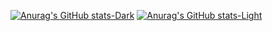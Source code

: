 [![Anurag's GitHub stats-Dark](https://github-readme-stats.vercel.app/api?username=telmotrooper&include_all_commits=true&theme=dark#gh-dark-mode-only)](https://github.com/anuraghazra/github-readme-stats#gh-dark-mode-only)
[![Anurag's GitHub stats-Light](https://github-readme-stats.vercel.app/api?username=telmotrooper&include_all_commits=true&theme=default#gh-light-mode-only)](https://github.com/anuraghazra/github-readme-stats#gh-light-mode-only)
